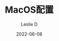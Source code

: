 ---
index: 1
title: MacOS配置
author: Leslie D
date: 2022-06-08
star: true
editLink: false
comment: false
---